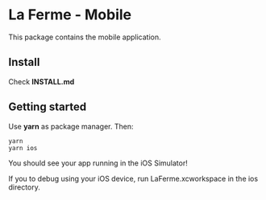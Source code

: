 # La Ferme - Mobile

This package contains the mobile application.

## Install

Check **INSTALL.md**

## Getting started

Use **yarn** as package manager. Then:

```
yarn
yarn ios
```

You should see your app running in the iOS Simulator!

If you to debug using your iOS device, run LaFerme.xcworkspace in the ios directory.
